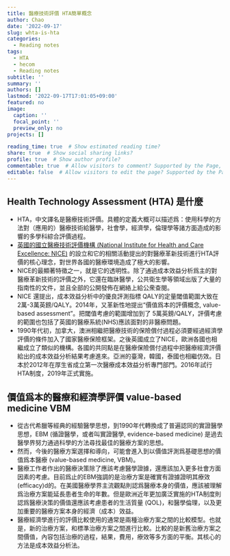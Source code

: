 ```yaml
---
title: 醫療技術評價 HTA簡單概念
author: Chao
date: '2022-09-17'
slug: whta-is-hta
categories: 
  - Reading notes
tags: 
  - HTA
  - hecom
  - Reading notes
subtitle: ''
summary: ''
authors: []
lastmod: '2022-09-17T17:01:05+09:00'
featured: no
image:
  caption: ''
  focal_point: ''
  preview_only: no
projects: []

reading_time: true  # Show estimated reading time?
share: true  # Show social sharing links?
profile: true  # Show author profile?
commentable: true  # Allow visitors to comment? Supported by the Page, Post, and Docs content types.
editable: false  # Allow visitors to edit the page? Supported by the Page, Post, and Docs content types.
---
```



## Health Technology Assessment (HTA) 是什麼

- HTA，中文譯名是醫療技術評價。具體的定義大概可以描述爲：使用科學的方法對（應用的）醫療技術給醫學，社會學，經濟學，倫理學等諸方面造成的影響的多學科綜合評價過程。
- [英國的國立醫療技術評價機構 (National Institute for Health and Care Excellence: NICE)](https://www.nice.org.uk/) 的設立和它的相關活動提出的對醫療革新技術進行HTA評價的核心理念，對世界各國的醫療環境造成了極大的影響。
- NICE的最顯著特徵之一，就是它的透明性。除了通過成本效益分析爲主的對醫療革新技術的評價之外，它還在臨牀醫學，公共衛生學等領域出版了大量的指南性的文件，並且全部的公開發佈在網絡上給公衆查閱。
- NICE 還提出，成本效益分析中的優良評測指標 QALY的定量閾值範圍大致在 2萬-3萬英鎊/QALY。2014年，又革新性地提出“價值爲本的評價概念, value-based assessment”。把閾值考慮的範圍增加到了 5萬英鎊/QALY，評價考慮的範圍也包括了英國的醫療系統(NHS)應該面對的非醫療問題。
- 1990年代初，加拿大，澳洲相繼把醫療技術的保險償付過程必須要經過經濟學評價的條件加入了國家醫療保險框架。之後英國成立了NICE，歐洲各國也相繼成立了類似的機構。各國的共同點是在醫療保險償付過程中把醫療經濟評價給出的成本效益分析結果考慮進來。亞洲的臺灣，韓國，泰國也相繼仿效。日本於2012年在厚生省成立第一次醫療成本效益分析專門部門。2016年試行HTA制度，2019年正式實施。

## 價值爲本的醫療和經濟學評價 value-based medicine VBM

- 從古代希臘等經典的經驗醫學思想，到1990年代轉換成了普遍認同的實證醫學思想，EBM (循證醫學，或者叫實證醫學, evidence-based medicine) 是過去醫學界努力通過科學的方法尋找最佳的醫療方案的思想。
- 然而，今後的醫療方案選擇和導向，可能會進入到以價值評測爲基礎思想的價值爲本醫療 (value-based medicine, VBM)。
- 醫療工作者作出的醫療決策除了應該考慮醫學證據，還應該加入更多社會方面因素的考慮。目前爲止的EBM強調的是治療方案是確實有證據證明其療效 (efficacy)d的。在美國醫療學界主流觀點則認爲醫療本身的價值，應該被理解爲治療方案能延長患者生命的年數。但是歐洲近年更加廣泛實施的HTA制度則認爲醫療決策的價值還應該考慮患者的生活質量 (QOL)，和醫學倫理，以及更加重要的醫療方案本身的經濟（成本）效益。
- 醫療經濟學進行的評價比較使用的通常是兩種治療方案之間的比較模型。也就是，新的治療方案，和標準治療方案之間進行比較。比較的是新舊治療方案之間價值，內容包括治療的過程，結果，費用，療效等多方面的平衡。其核心的方法是成本效益分析法。

